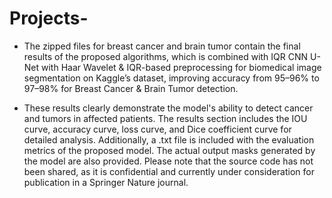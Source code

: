 # Projects-

- The zipped files for breast cancer and brain tumor contain the final results of the proposed algorithms, which is combined with IQR CNN U-Net with Haar Wavelet & IQR-based preprocessing for biomedical image segmentation on Kaggle’s dataset, improving accuracy from 95–96% to 97–98% for Breast Cancer & Brain Tumor detection.

- These results clearly demonstrate the model's ability to detect cancer and tumors in affected patients. The results section includes the IOU curve, accuracy curve, loss curve, and Dice coefficient curve for detailed analysis. Additionally, a .txt file is included with the evaluation metrics of the proposed model. The actual output masks generated by the model are also provided. Please note that the source code has not been shared, as it is confidential and currently under consideration for publication in a Springer Nature journal.
